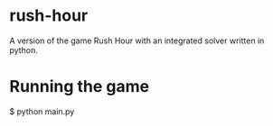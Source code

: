 # rush-hour
A version of the game Rush Hour with an integrated solver written in python.
# Running the game
$ python main.py
